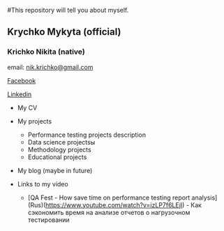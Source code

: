 #This repository will tell you about myself.

## Krychko Mykyta (official) 

### Krichko Nikita (native)

email: [nik.krichko@gmail.com](nik.krichko@gmail.com)

[Facebook](https://www.facebook.com/nik.krichko)

[Linkedin](https://www.linkedin.com/in/nikita-krychko-9bb14853/)


* My CV

* My projects
	* Performance testing projects description
	* Data science projectsы
	* Methodology projects
	* Educational projects
	

* My blog (maybe in future)

* Links to my video
	* [QA Fest - How save time on performance testing report analysis] (Rus)(https://www.youtube.com/watch?v=izLP7f6LEjI) - Как сэкономить время на анализе отчетов о нагрузочном тестировании
